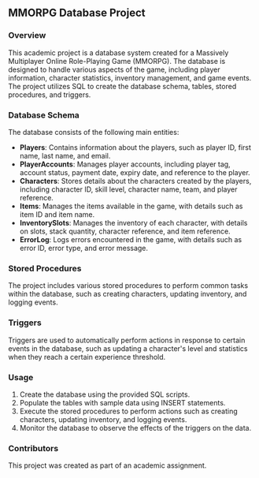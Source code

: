 ## MMORPG Database Project

### Overview

This academic project is a database system created for a Massively Multiplayer Online Role-Playing Game (MMORPG). The database is designed to handle various aspects of the game, including player information, character statistics, inventory management, and game events. The project utilizes SQL to create the database schema, tables, stored procedures, and triggers.

### Database Schema

The database consists of the following main entities:

- **Players**: Contains information about the players, such as player ID, first name, last name, and email.
- **PlayerAccounts**: Manages player accounts, including player tag, account status, payment date, expiry date, and reference to the player.
- **Characters**: Stores details about the characters created by the players, including character ID, skill level, character name, team, and player reference.
- **Items**: Manages the items available in the game, with details such as item ID and item name.
- **InventorySlots**: Manages the inventory of each character, with details on slots, stack quantity, character reference, and item reference.
- **ErrorLog**: Logs errors encountered in the game, with details such as error ID, error type, and error message.

### Stored Procedures

The project includes various stored procedures to perform common tasks within the database, such as creating characters, updating inventory, and logging events.

### Triggers

Triggers are used to automatically perform actions in response to certain events in the database, such as updating a character's level and statistics when they reach a certain experience threshold.

### Usage

1. Create the database using the provided SQL scripts.
2. Populate the tables with sample data using INSERT statements.
3. Execute the stored procedures to perform actions such as creating characters, updating inventory, and logging events.
4. Monitor the database to observe the effects of the triggers on the data.

### Contributors

This project was created as part of an academic assignment.
